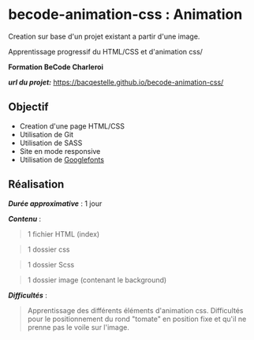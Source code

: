 # becode-animation-css : Animation

Creation sur base d'un projet existant a partir d'une image.

Apprentissage progressif du HTML/CSS et d'animation css/

**Formation BeCode Charleroi**

___url du projet:___ https://bacqestelle.github.io/becode-animation-css/

## Objectif
  - Creation d'une page HTML/CSS
  - Utilisation de Git
  - Utilisation de SASS
  - Site en mode responsive
  - Utilisation de [Googlefonts]

## Réalisation

___Durée approximative___ : 1 jour

___Contenu___ :
> 1 fichier HTML (index)

> 1 dossier css

> 1 dossier Scss

> 1 dossier image (contenant le background)


___Difficultés___ :

> Apprentissage des différents éléments d'animation css.
> Difficultés pour le positionnement du rond "tomate" en position fixe et qu'il ne prenne pas le voile sur l'image.


[googlefonts]: <https://fonts.google.com/>

